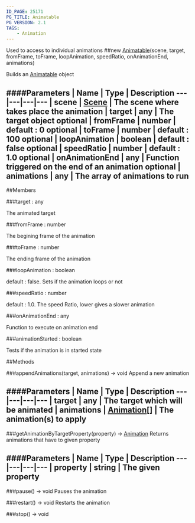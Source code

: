 ```yaml
---
ID_PAGE: 25171
PG_TITLE: Animatable
PG_VERSION: 2.1
TAGS:
    - Animation
---
```


Used to access to individual animations
##new [Animatable](/classes/Animatable)(scene, target, fromFrame, toFrame, loopAnimation, speedRatio, onAnimationEnd, animations)




Builds an [Animatable](/classes/Animatable) object






####Parameters
 | Name | Type | Description
---|---|---|---
 | scene | [Scene](/classes/Scene) | The scene where takes place the animation
 | target | any | The target object
optional | fromFrame | number | default : 0
optional | toFrame | number | default : 100
optional | loopAnimation | boolean | default : false
optional | speedRatio | number | default : 1.0
optional | onAnimationEnd | any | Function triggered on the end of an animation
optional | animations | any | The array of animations to run
---

##Members

###target : any





The animated target




###fromFrame : number





The begining frame of the animation




###toFrame : number





The ending frame of the animation




###loopAnimation : boolean





default : false. Sets if the animation loops or not




###speedRatio : number





default : 1.0. The speed Ratio, lower gives a slower animation




###onAnimationEnd : any





Function to execute on animation end




###animationStarted : boolean





Tests if the animation is in started state















##Methods

###appendAnimations(target, animations) &rarr; void
Append a new animation







####Parameters
 | Name | Type | Description
---|---|---|---
 | target | any | The target which will be animated
 | animations | [Animation](/classes/Animation)[] | The animation(s) to apply
---

###getAnimationByTargetProperty(property) &rarr; [Animation](/classes/Animation)
Returns animations that have to given property







####Parameters
 | Name | Type | Description
---|---|---|---
 | property | string | The given property
---

###pause() &rarr; void
Pauses the animation








###restart() &rarr; void
Restarts the animation








###stop() &rarr; void

